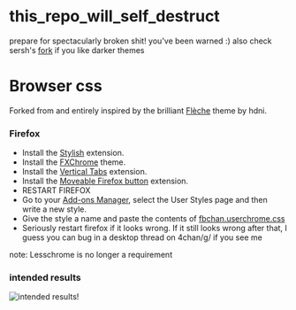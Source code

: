 this_repo_will_self_destruct
============================

prepare for spectacularly broken shit! you've been warned :)
also check sersh's [fork](https://github.com/sersh/this_repo_will_self_destruct) if you like darker themes


# Browser css
Forked from and entirely inspired by the brilliant [Flèche](https://github.com/hdni/Fleche) theme by hdni. 

### Firefox
* Install the [Stylish](https://addons.mozilla.org/en-US/firefox/addon/stylish/) extension.
* Install the [FXChrome](https://addons.mozilla.org/en-US/firefox/addon/fxchrome/) theme.
* Install the [Vertical Tabs](https://addons.mozilla.org/en-us/firefox/addon/vertical-tabs/) extension.
* Install the [Moveable Firefox button](https://addons.mozilla.org/en-us/firefox/addon/movable-firefox-button) extension. 
* RESTART FIREFOX
* Go to your [Add-ons Manager](about:addons), select the User Styles page and then write a new style.
* Give the style a name and paste the contents of [fbchan.userchrome.css](https://github.com/offlineric/this_repo_will_self_destruct/blob/master/fbchan.userchrome.css)
* Seriously restart firefox if it looks wrong. If it still looks wrong after that, I guess you can bug in a desktop thread on 4chan/g/ if you see me

note: Lesschrome is no longer a requirement

### intended results

![intended results!](http://i.imgur.com/7c5I1hH.png)

